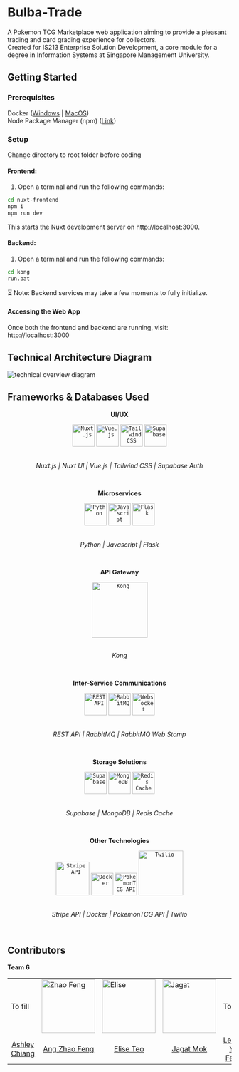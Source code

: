 # Bulba-Trade
A Pokemon TCG Marketplace web application aiming to provide a pleasant trading and card grading experience for collectors. <br>
Created for IS213 Enterprise Solution Development, a core module for a degree in Information Systems at Singapore Management University.

## Getting Started
### Prerequisites
Docker ([Windows](https://docs.docker.com/desktop/setup/install/windows-install/) | [MacOS](https://docs.docker.com/desktop/setup/install/mac-install/)) <br>
Node Package Manager (npm) ([Link](https://nodejs.org/en/download))

### Setup
Change directory to root folder before coding <br>

#### Frontend:<br>
1) Open a terminal and run the following commands:
```bash
cd nuxt-frontend
npm i
npm run dev
```
This starts the Nuxt development server on http://localhost:3000.

#### Backend:<br>
1) Open a terminal and run the following commands:
```bash
cd kong
run.bat
```
⏳ Note: Backend services may take a few moments to fully initialize.

#### Accessing the Web App
Once both the frontend and backend are running, visit:
http://localhost:3000

## Technical Architecture Diagram
<img title="technical overiview diagram" alt="technical overview diagram" src="https://github.com/user-attachments/assets/ad237ffa-832a-4ff0-9b63-efa21e695f64">

## Frameworks & Databases Used
<p align="center"><strong>UI/UX</strong></p>
<div align="center">
	<code><a href="https://ui.nuxt.com/"><img width="50" src="https://raw.githubusercontent.com/marwin1991/profile-technology-icons/refs/heads/main/icons/nuxt_js.png" alt="Nuxt.js" title="Nuxt.js"/></a></code>
	<code><a href="https://vuejs.org/"><img width="50" src="https://raw.githubusercontent.com/marwin1991/profile-technology-icons/refs/heads/main/icons/vue_js.png" alt="Vue.js" title="Vue.js"/></a></code>
	<code><a href="https://tailwindcss.com/"><img width="50" src="https://raw.githubusercontent.com/marwin1991/profile-technology-icons/refs/heads/main/icons/tailwind_css.png" alt="Tailwind CSS" title="Tailwind CSS"/></a></code>
	<code><a href="https://supabase.com/auth"><img width="50" src="https://raw.githubusercontent.com/marwin1991/profile-technology-icons/refs/heads/main/icons/supabase.png" alt="Supabase" title="Supabase"/></a></code>
</div>
<p align="center">
<br>
<i> Nuxt.js | Nuxt UI | Vue.js | Tailwind CSS | Supabase Auth</i>
</p>
<br>

<p align="center"><strong>Microservices</strong></p>
<div align="center">
	<code><a href="https://www.python.org/"><img width="50" src="https://raw.githubusercontent.com/marwin1991/profile-technology-icons/refs/heads/main/icons/python.png" alt="Python" title="Python"/></a></code>
	<code><a href="https://developer.mozilla.org/en-US/docs/Web/JavaScript"><img width="50" src="https://raw.githubusercontent.com/marwin1991/profile-technology-icons/refs/heads/main/icons/javascript.png" alt="Javascript" title="Javascript"/></a></code>
	<code><a href="https://flask.palletsprojects.com/en/stable/"><img width="50" src="https://raw.githubusercontent.com/marwin1991/profile-technology-icons/refs/heads/main/icons/flask.png" alt="Flask" title="Flask"/></a></code>
</div>
<p align="center">
<br>
<i> Python | Javascript | Flask </i>
</p>
<br>

<p align="center"><strong>API Gateway</strong></p>
<div align="center">
	<code><a href="https://konghq.com/"><img width="125" src="https://konghq.com/wp-content/uploads/2018/08/kong-combination-mark-color-256px.png" alt="Kong" title="Kong"/></a></code>
</div>
<p align="center">
<br>
<i> Kong </i>
</p>
<br>

<p align="center"><strong>Inter-Service Communications</strong></p>
<div align="center">
	<code><img width="50" src="https://raw.githubusercontent.com/marwin1991/profile-technology-icons/refs/heads/main/icons/rest.png" alt="REST API" title="REST API"/></code>
	<code><a href="https://www.rabbitmq.com/"><img width="50" src="https://raw.githubusercontent.com/marwin1991/profile-technology-icons/refs/heads/main/icons/rabbitmq.png" alt="RabbitMQ" title="RabbitMQ"/></a></code>
	<code><a href="https://www.rabbitmq.com/docs/stomp"><img width="50" src="https://raw.githubusercontent.com/marwin1991/profile-technology-icons/refs/heads/main/icons/websocket.png" alt="Websocket" title="Websocket"/></a></code>
</div>
<p align="center">
<br>
<i> REST API | RabbitMQ | RabbitMQ Web Stomp </i>
</p>
<br>

<p align="center"><strong>Storage Solutions</strong></p>
<div align="center">
	<code><a href="https://supabase.com/"><img width="50" src="https://raw.githubusercontent.com/marwin1991/profile-technology-icons/refs/heads/main/icons/supabase.png" alt="Supabase" title="Supabase"/></a></code>
	<code><a href="https://www.mongodb.com/"><img width="50" src="https://raw.githubusercontent.com/marwin1991/profile-technology-icons/refs/heads/main/icons/mongodb.png" alt="MongoDB" title="MongoDB"/></a></code>
	<code><a href="https://redis.io/"><img width="50" src="https://raw.githubusercontent.com/marwin1991/profile-technology-icons/refs/heads/main/icons/redis.png" alt="Redis Cache" title="Redis Cache"/></a></code>
</div>
<p align="center">
<br>
<i> Supabase | MongoDB | Redis Cache </i>
</p>
<br>

<p align="center"><strong> Other Technologies </strong></p>
<div align="center">
	<code><a href="https://docs.stripe.com/api"><img width="75" src="https://upload.wikimedia.org/wikipedia/commons/thumb/b/ba/Stripe_Logo%2C_revised_2016.svg/1280px-Stripe_Logo%2C_revised_2016.svg.png" alt="Stripe API" title="Stripe API"/></a></code>
	<code><a href="https://www.docker.com/"><img width="50" src="https://raw.githubusercontent.com/marwin1991/profile-technology-icons/refs/heads/main/icons/docker.png" alt="Docker" title="Docker"/></a></code>
	<code><a href="https://pokemontcg.io/"><img width="50" src="https://archives.bulbagarden.net/media/upload/thumb/4/47/0094Gengar.png/900px-0094Gengar.png" alt="PokemonTCG API" title="PokemonTCG API"/></a></code>
	<code><a href="https://www.twilio.com/en-us"><img width="100" src="https://upload.wikimedia.org/wikipedia/commons/c/c0/Twilio_logo.png" alt="Twilio" title="Twilio"/></a></code>
</div>
<p align="center">
<br>
<i> Stripe API | Docker | PokemonTCG API | Twilio </i>
</p>
<br>

## Contributors
<b>Team 6</b>
<table border=0>
<tr>
	<td><img>To fill</td>
	<td><img src="https://github.com/user-attachments/assets/5685d56c-aaa4-44a9-b6de-ce6509ca2133" alt="Zhao Feng" width="120" height="120" style="display:block; margin:0 auto;"></td>
	<td><img src="https://github.com/user-attachments/assets/4d4ffda2-f1d1-4e59-8555-3349593da847" alt="Elise" width="120" height="120" style="display:block; margin:0 auto;"></td>
	<td><img src="https://github.com/user-attachments/assets/6cef203f-e5ed-44b7-be94-62189880352f" alt="Jagat" width="120" height="120" style="display:block; margin:0 auto;"></td>
	<td><img>To fill</td>
	<td><img>To fill</td>
</tr>
<tr>
	<td style="text-align: center; vertical-align: middle;"><a href="https://github.com/AshleyCW-pers">Ashley Chiang</a></td>
	<td style="text-align: center; vertical-align: middle;"><a href="https://github.com/angzhaofeng">Ang Zhao Feng</a></td>
	<td style="text-align: center; vertical-align: middle;"><a href="https://github.com/setsunaxe7">Elise Teo</a></td>
	<td style="text-align: center; vertical-align: middle;"><a href="https://github.com/moejag">Jagat Mok</a></td>
	<td style="text-align: center; vertical-align: middle;"><a href="https://github.com/yfbochap">Leong Yu Feng</a></td>
	<td style="text-align: center; vertical-align: middle;"><a href="https://github.com/yapjunyu">Yap Jun Yu</a></td>
</tr>

